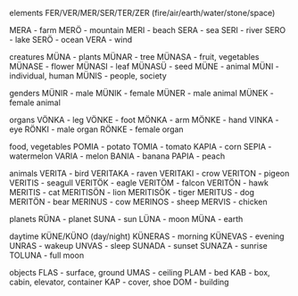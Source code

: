 elements
FER/VER/MER/SER/TER/ZER  (fire/air/earth/water/stone/space)

MERA - farm
MERÖ - mountain
MERI - beach
SERA - sea
SERI - river
SERO - lake
SERÖ - ocean
VERA - wind

creatures
MÜNA - plants
MÜNAR - tree
MÜNASA - fruit, vegetables
MÜNASE - flower
MÜNASI - leaf
MÜNASÜ - seed
MÜNE - animal
MÜNI - individual, human
MÜNIS - people, society

genders
MÜNIR - male
MÜNIK - female
MÜNER - male animal
MÜNEK - female animal

organs
VÖNKA - leg
VÖNKE - foot
MÖNKA - arm
MÖNKE - hand
VINKA - eye
RÖNKI - male organ
RÖNKE - female organ 

food, vegetables 
POMIA - potato 
TOMIA - tomato
KAPIA - corn
SEPIA - watermelon
VARIA - melon
BANIA - banana
PAPIA - peach

animals
VERITA - bird
VERITAKA - raven
VERITAKI - crow
VERITON - pigeon 
VERITIS - seagull
VERITÖK - eagle
VERITÖM - falcon
VERITÖN - hawk
MERITIS - cat
MERITISÖN - lion
MERITISÖK - tiger
MERITUS - dog
MERITÖN - bear
MERINUS - cow
MERINOS - sheep
MERVIS - chicken

planets
RÜNA - planet
SUNA - sun
LÜNA - moon
MÜNA - earth

daytime
KÜNE/KÜNO (day/night)
KÜNERAS - morning
KÜNEVAS - evening 
UNRAS - wakeup
UNVAS - sleep
SUNADA - sunset
SUNAZA - sunrise
TOLUNA - full moon

objects
FLAS - surface, ground
UMAS - ceiling
PLAM - bed
KAB - box, cabin, elevator, container 
KAP - cover, shoe
DOM - building
